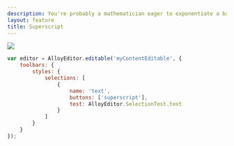 ```yaml
---
description: You're probably a mathematician eager to exponentiate a base if you need this button.
layout: feature
title: Superscript
---
```

<div class="thumbnail">
  <img class="img img-polaroid" src="/images/features/button-superscript.gif"/>
</div>

```javascript
var editor = AlloyEditor.editable('myContentEditable', {
	toolbars: {
		styles: {
			selections: [
				{
					name: 'text',
					buttons: ['superscript'],
					test: AlloyEditor.SelectionTest.text
				}
			]
		}
	}
});
```